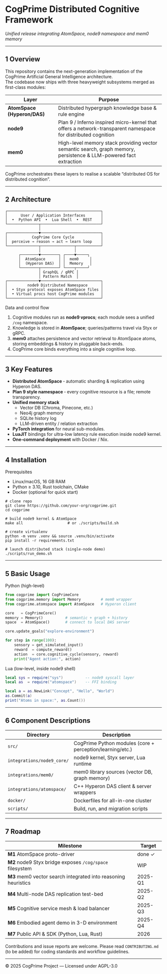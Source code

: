# CogPrime Distributed Cognitive Framework  
*Unified release integrating AtomSpace, node9 namespace and mem0 memory*

---

## 1  Overview  
This repository contains the next-generation implementation of the CogPrime Artificial General Intelligence architecture.  
The codebase now ships with three heavyweight subsystems merged as first-class modules:

| Layer | Purpose |
|-------|---------|
| **AtomSpace (Hyperon/DAS)** | Distributed hypergraph knowledge base & rule engine |
| **node9** | Plan 9 / Inferno inspired micro-kernel that offers a network-transparent namespace for distributed cognition |
| **mem0** | High-level memory stack providing vector semantic search, graph memory, persistence & LLM-powered fact extraction |

CogPrime orchestrates these layers to realise a scalable “distributed OS for distributed cognition”.

---

## 2  Architecture

```
┌──────────────────────────────────────────┐
│      User / Application Interfaces       │
│  •  Python API  •  Lua Shell  •  REST    │
└──────────────┬───────────────────────────┘
               │
┌──────────────▼───────────────────────────┐
│           CogPrime Core Cycle            │
│  perceive → reason → act → learn loop    │
└──────────────┬───────────────┬───────────┘
               │               │
      ┌────────▼────────┐ ┌────▼─────┐
      │  AtomSpace      │ │  mem0     │
      │  (Hyperon DAS)  │ │  Memory   │
      └────────┬────────┘ └────┬─────┘
               │ GraphQL / gRPC │
               │ Pattern Match  │
┌──────────────▼───────────────────────────┐
│         node9 Distributed Namespace      │
│  • Styx protocol exposes AtomSpace files │
│  • Virtual procs host CogPrime modules   │
└──────────────────────────────────────────┘
```

Data and control flow  
1. Cognitive modules run as **node9 vprocs**; each module sees a unified `/cog` namespace.  
2. Knowledge is stored in **AtomSpace**; queries/patterns travel via Styx or gRPC.  
3. **mem0** attaches persistence and vector retrieval to AtomSpace atoms, storing embeddings & history in pluggable back-ends.  
4. CogPrime core binds everything into a single cognitive loop.

---

## 3  Key Features

* **Distributed AtomSpace** ‑ automatic sharding & replication using Hyperon DAS.  
* **Plan 9 style namespace** ‑ every cognitive resource is a file; remote transparency.  
* **Unified memory stack**  
  * Vector DB (Chroma, Pinecone, etc.)  
  * Neo4j graph memory  
  * SQLite history log  
  * LLM-driven entity / relation extraction  
* **PyTorch integration** for neural sub-modules.  
* **LuaJIT** bindings for ultra-low latency rule execution inside node9 kernel.  
* **One-command deployment** with Docker / Nix.

---

## 4  Installation

Prerequisites  
* Linux/macOS, 16 GB RAM  
* Python ≥ 3.10, Rust toolchain, CMake  
* Docker (optional for quick start)

```
# clone repo
git clone https://github.com/your-org/cogprime.git
cd cogprime

# build node9 kernel & AtomSpace
make all                    # or ./scripts/build.sh

# create virtualenv
python -m venv .venv && source .venv/bin/activate
pip install -r requirements.txt

# launch distributed stack (single-node demo)
./scripts/run_demo.sh
```

---

## 5  Basic Usage

Python (high-level)

```python
from cogprime import CogPrimeCore
from cogprime.memory import Memory         # mem0 wrapper
from cogprime.atomspace import AtomSpace   # Hyperon client

core   = CogPrimeCore()
memory = Memory()          # semantic + graph + history
space  = AtomSpace()       # connect to local DAS server

core.update_goals("explore-environment")

for step in range(100):
    sensory = get_simulated_input()
    reward  = compute_reward()
    action  = core.cognitive_cycle(sensory, reward)
    print("Agent action:", action)
```

Lua (low-level, inside node9 shell)

```lua
local sys = require("sys")          -- node9 syscall layer
local as  = require("atomspace")    -- FFI binding

local a = as.NewLink("Concept", "Hello", "World")
as.Commit(a)
print("Atoms in space:", as.Count())
```

---

## 6  Component Descriptions

| Directory | Description |
|-----------|-------------|
| `src/` | CogPrime Python modules (core + perception/learning/etc.) |
| `integrations/node9_core/` | node9 kernel, Styx server, Lua runtime |
| `integrations/mem0/` | mem0 library sources (vector DB, graph memory) |
| `integrations/atomspace/` | C++ Hyperon DAS client & server wrappers |
| `docker/` | Dockerfiles for all-in-one cluster |
| `scripts/` | Build, run, and migration scripts |

---

## 7  Roadmap

| Milestone | Target |
|-----------|--------|
| **M1** AtomSpace proto-driver | done ✓ |
| **M2** node9 Styx bridge exposes `/cog/space` filesystem | WIP |
| **M3** mem0 vector search integrated into reasoning heuristics | 2025-Q1 |
| **M4** Multi-node DAS replication test-bed | 2025-Q2 |
| **M5** Cognitive service mesh & load balancer | 2025-Q3 |
| **M6** Embodied agent demo in 3-D environment | 2025-Q4 |
| **M7** Public API & SDK (Python, Lua, Rust) | 2026 |

Contributions and issue reports are welcome. Please read `CONTRIBUTING.md` (to be added) for coding standards and workflow guidelines.

---

© 2025 CogPrime Project — Licensed under AGPL-3.0
